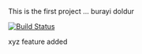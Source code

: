 This is the first project ... burayi doldur

[![Build Status](https://app.travis-ci.com/barismutan/demo_app_481.svg?branch=main)](https://app.travis-ci.com/barismutan/demo_app_481)

xyz feature added